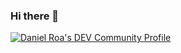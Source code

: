 ### Hi there 👋

[![Daniel Roa's DEV Community Profile](https://d2fltix0v2e0sb.cloudfront.net/dev-badge.svg)](https://dev.to/danielroa98)

<!--
**danielroa98/danielroa98** is a ✨ _special_ ✨ repository because its `README.md` (this file) appears on your GitHub profile.

Here are some ideas to get you started:

- 🔭 I’m currently working on ...
- 🌱 I’m currently learning ...
- 👯 I’m looking to collaborate on ...
- 🤔 I’m looking for help with ...
- 💬 Ask me about ...
- 📫 How to reach me: ...
- 😄 Pronouns: ...
- ⚡ Fun fact: ...
-->
